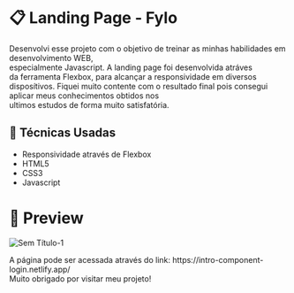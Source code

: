 <h1>📋 Landing Page - Fylo</h1>
<p> 
  Desenvolvi esse projeto com o objetivo de treinar as minhas habilidades em desenvolvimento WEB,<br> especialmente Javascript.
  A landing page foi desenvolvida atráves<br> da ferramenta Flexbox, para alcançar a responsividade em diversos disposítivos.
  Fiquei muito contente com o resultado final pois consegui aplicar meus conhecimentos obtidos nos<br> 
  ultimos estudos de forma muito satisfatória.
<p/>

<h2>🚀 Técnicas Usadas</h2>
<ul>
  <li>Responsividade através de Flexbox</li>
  <li>HTML5</li>
  <li>CSS3</li>
  <li>Javascript</li>
 </ul>
 <h1> 📌 Preview </h1>

 ![Sem Título-1](https://i.ibb.co/zhPqgwz/Sem-t-tulo.png)



<p>
A página pode ser acessada através do link: https://intro-component-login.netlify.app/  <br>
Muito obrigado por visitar meu projeto!
<p>



